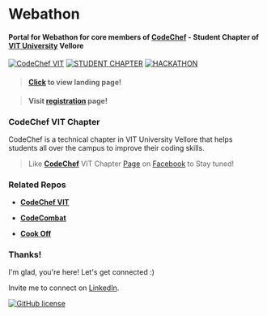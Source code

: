 # Webathon

#### Portal for **Webathon** for core members of **[CodeChef](https://www.facebook.com/codechefvituniversity/)** - Student Chapter of [VIT University](http://vit.ac.in/) Vellore

[![CodeChef VIT](https://img.shields.io/badge/CodeChef-VIT-teal.svg)](https://www.facebook.com/codechefvituniversity/) [![STUDENT CHAPTER](https://img.shields.io/badge/Student-Chapter-red.svg)](https://vinitshahdeo.github.io/CodeChefVIT/) [![HACKATHON](https://img.shields.io/badge/Internal-Hackathon-blue.svg)](https://vinitshahdeo.github.io/Webathon/)

> #### [Click](https://vinitshahdeo.github.io/Webathon/) to view landing page!

> #### Visit [registration](http://codecombat.000webhostapp.com/webathon/) page!

### CodeChef VIT Chapter

CodeChef is a technical chapter in VIT University Vellore that helps students all over the campus to improve their coding skills.

> Like **[CodeChef](https://www.facebook.com/codechefvituniversity/)** VIT Chapter [Page](https://www.facebook.com/codechefvituniversity/) on [Facebook](https://www.facebook.com/codechefvituniversity/) to Stay tuned!

### Related Repos

- **[CodeChef VIT](https://github.com/vinitshahdeo/CodeChefVIT)**

- **[CodeCombat](https://github.com/vinitshahdeo/CodeCombat)**

- **[Cook Off](https://github.com/vinitshahdeo/CookOff-4.0)**

### Thanks!

I'm glad, you're here! Let's get connected :)


Invite me to connect on [LinkedIn](https://www.linkedin.com/in/vinitshahdeo/).


[![GitHub license](https://img.shields.io/github/license/vinitshahdeo/Webathon.svg?style=social)](https://github.com/vinitshahdeo/Webathon/blob/master/LICENSE)
